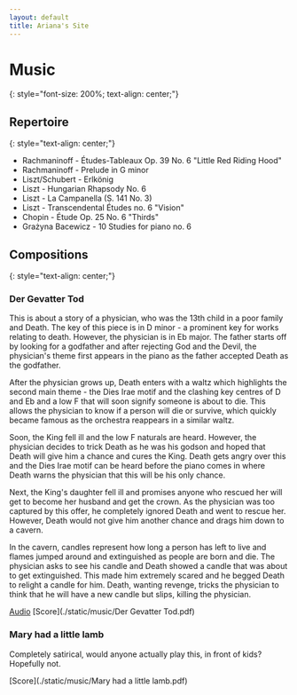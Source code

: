 ```yaml
---
layout: default
title: Ariana's Site
---
```


# Music
{: style="font-size: 200%; text-align: center;"}

## Repertoire
{: style="text-align: center;"}

 - Rachmaninoff - Études-Tableaux Op. 39 No. 6 "Little Red Riding Hood"
 - Rachmaninoff - Prelude in G minor
 - Liszt/Schubert - Erlkönig
 - Liszt - Hungarian Rhapsody No. 6
 - Liszt - La Campanella (S. 141 No. 3)
 - Liszt - Transcendental Études no. 6 "Vision"
 - Chopin - Étude Op. 25 No. 6 "Thirds"
 - Grażyna Bacewicz - 10 Studies for piano no. 6

## Compositions
{: style="text-align: center;"}

### Der Gevatter Tod

This is about a story of a physician, who was the 13th child in a poor family and Death. The key of this piece is in D minor - a prominent key for works relating to death. However, the physician is in Eb major. The father starts off by looking for a godfather and after rejecting God and the Devil, the physician's theme first appears in the piano as the father accepted Death as the godfather.

After the physician grows up, Death enters with a waltz which highlights the second main theme - the Dies Irae motif and the clashing key centres of D and Eb and a low F that will soon signify someone is about to die. This allows the physician to know if a person will die or survive, which quickly became famous as the orchestra reappears in a similar waltz.

Soon, the King fell ill and the low F naturals are heard. However, the physician decides to trick Death as he was his godson and hoped that Death will give him a chance and cures the King. Death gets angry over this and the Dies Irae motif can be heard before the piano comes in where Death warns the physician that this will be his only chance.

Next, the King's daughter fell ill and promises anyone who rescued her will get to become her husband and get the crown. As the physician was too captured by this offer, he completely ignored Death and went to rescue her. However, Death would not give him another chance and drags him down to a cavern.

In the cavern, candles represent how long a person has left to live and flames jumped around and extinguished as people are born and die. The physician asks to see his candle and Death showed a candle that was about to get extinguished. This made him extremely scared and he begged Death to relight a candle for him. Death, wanting revenge, tricks the physician to think that he will have a new candle but slips, killing the physician.

[Audio](https://www.youtube.com/watch?v=jB-8ZxdN8lE&list=PLdkjwZMK_CIqn-CKwnGwTPx4e5oN35MIy&index=23)
[Score](./static/music/Der Gevatter Tod.pdf)

### Mary had a little lamb

Completely satirical, would anyone actually play this, in front of kids? Hopefully not.

[Score](./static/music/Mary had a little lamb.pdf)
